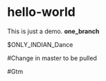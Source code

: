 # hello-world
This is just a demo.
**one_branch**

$ONLY_INDIAN_Dance

#Change in master to be pulled

#Gtm
